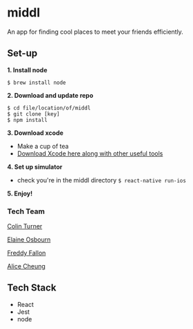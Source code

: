 # middl

An app for finding cool places to meet your friends efficiently.


## Set-up
**1. Install node**
```
$ brew install node
```
**2. Download and update repo**
```
$ cd file/location/of/middl
$ git clone [key]
$ npm install
```
**3. Download xcode**

- Make a cup of tea
- [Download Xcode here along with other useful tools](http://www.preparetocode.io/pick-your-os/)

**4. Set up simulator**

- check you're in the middl directory
```$ react-native run-ios```

**5. Enjoy!**


### Tech Team
[Colin Turner](https://github.com/colinturner)

[Elaine Osbourn](https://github.com/kittysquee)

[Freddy Fallon](https://github.com/freddyfallon)

[Alice Cheung](https://github.com/Alicespyglass)

## Tech Stack
- React
- Jest
- node
